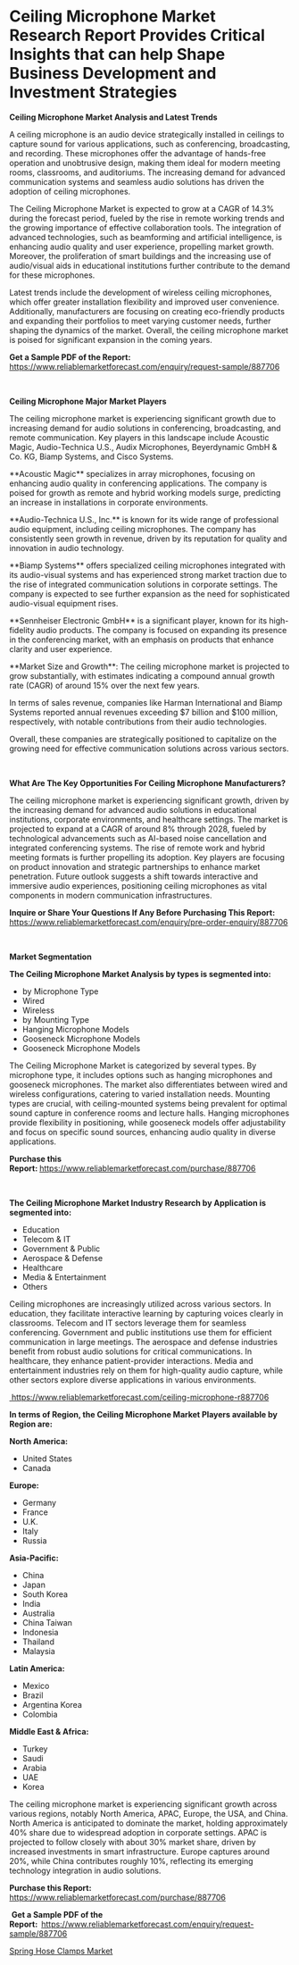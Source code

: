 <p><h1>Ceiling Microphone Market Research Report Provides Critical Insights that can help Shape Business Development and Investment Strategies</h1></p><p><strong>Ceiling Microphone Market Analysis and Latest Trends</strong></p>
<p><p>A ceiling microphone is an audio device strategically installed in ceilings to capture sound for various applications, such as conferencing, broadcasting, and recording. These microphones offer the advantage of hands-free operation and unobtrusive design, making them ideal for modern meeting rooms, classrooms, and auditoriums. The increasing demand for advanced communication systems and seamless audio solutions has driven the adoption of ceiling microphones.</p><p>The Ceiling Microphone Market is expected to grow at a CAGR of 14.3% during the forecast period, fueled by the rise in remote working trends and the growing importance of effective collaboration tools. The integration of advanced technologies, such as beamforming and artificial intelligence, is enhancing audio quality and user experience, propelling market growth. Moreover, the proliferation of smart buildings and the increasing use of audio/visual aids in educational institutions further contribute to the demand for these microphones.</p><p>Latest trends include the development of wireless ceiling microphones, which offer greater installation flexibility and improved user convenience. Additionally, manufacturers are focusing on creating eco-friendly products and expanding their portfolios to meet varying customer needs, further shaping the dynamics of the market. Overall, the ceiling microphone market is poised for significant expansion in the coming years.</p></p>
<p><strong>Get a Sample PDF of the Report:&nbsp;</strong> <a href="https://www.reliablemarketforecast.com/enquiry/request-sample/887706?utm_campaign=1130&utm_medium=2&utm_source=Github&utm_content=ia&utm_term=18022025&utm_id=ceiling-microphone">https://www.reliablemarketforecast.com/enquiry/request-sample/887706</a></p>
<p>&nbsp;</p>
<p><strong>Ceiling Microphone Major Market Players</strong></p>
<p><p>The ceiling microphone market is experiencing significant growth due to increasing demand for audio solutions in conferencing, broadcasting, and remote communication. Key players in this landscape include Acoustic Magic, Audio-Technica U.S., Audix Microphones, Beyerdynamic GmbH & Co. KG, Biamp Systems, and Cisco Systems. </p><p>**Acoustic Magic** specializes in array microphones, focusing on enhancing audio quality in conferencing applications. The company is poised for growth as remote and hybrid working models surge, predicting an increase in installations in corporate environments.</p><p>**Audio-Technica U.S., Inc.** is known for its wide range of professional audio equipment, including ceiling microphones. The company has consistently seen growth in revenue, driven by its reputation for quality and innovation in audio technology. </p><p>**Biamp Systems** offers specialized ceiling microphones integrated with its audio-visual systems and has experienced strong market traction due to the rise of integrated communication solutions in corporate settings. The company is expected to see further expansion as the need for sophisticated audio-visual equipment rises.</p><p>**Sennheiser Electronic GmbH** is a significant player, known for its high-fidelity audio products. The company is focused on expanding its presence in the conferencing market, with an emphasis on products that enhance clarity and user experience.</p><p>**Market Size and Growth**: The ceiling microphone market is projected to grow substantially, with estimates indicating a compound annual growth rate (CAGR) of around 15% over the next few years. </p><p>In terms of sales revenue, companies like Harman International and Biamp Systems reported annual revenues exceeding $7 billion and $100 million, respectively, with notable contributions from their audio technologies.</p><p>Overall, these companies are strategically positioned to capitalize on the growing need for effective communication solutions across various sectors.</p></p>
<p>&nbsp;</p>
<p><strong>What Are The Key Opportunities For Ceiling Microphone Manufacturers?</strong></p>
<p><p>The ceiling microphone market is experiencing significant growth, driven by the increasing demand for advanced audio solutions in educational institutions, corporate environments, and healthcare settings. The market is projected to expand at a CAGR of around 8% through 2028, fueled by technological advancements such as AI-based noise cancellation and integrated conferencing systems. The rise of remote work and hybrid meeting formats is further propelling its adoption. Key players are focusing on product innovation and strategic partnerships to enhance market penetration. Future outlook suggests a shift towards interactive and immersive audio experiences, positioning ceiling microphones as vital components in modern communication infrastructures.</p></p>
<p><strong>Inquire or Share Your Questions If Any Before Purchasing This Report:</strong> <a href="https://www.reliablemarketforecast.com/enquiry/pre-order-enquiry/887706?utm_campaign=1130&utm_medium=2&utm_source=Github&utm_content=ia&utm_term=18022025&utm_id=ceiling-microphone">https://www.reliablemarketforecast.com/enquiry/pre-order-enquiry/887706</a></p>
<p>&nbsp;</p>
<p><strong>Market Segmentation</strong></p>
<p><strong>The Ceiling Microphone Market Analysis by types is segmented into:</strong></p>
<p><ul><li>by Microphone Type</li><li>Wired</li><li>Wireless</li><li>by Mounting Type</li><li>Hanging Microphone Models</li><li>Gooseneck Microphone Models</li><li>Gooseneck Microphone Models</li></ul></p>
<p><p>The Ceiling Microphone Market is categorized by several types. By microphone type, it includes options such as hanging microphones and gooseneck microphones. The market also differentiates between wired and wireless configurations, catering to varied installation needs. Mounting types are crucial, with ceiling-mounted systems being prevalent for optimal sound capture in conference rooms and lecture halls. Hanging microphones provide flexibility in positioning, while gooseneck models offer adjustability and focus on specific sound sources, enhancing audio quality in diverse applications.</p></p>
<p><strong>Purchase this Report:&nbsp;</strong><a href="https://www.reliablemarketforecast.com/purchase/887706?utm_campaign=1130&utm_medium=2&utm_source=Github&utm_content=ia&utm_term=18022025&utm_id=ceiling-microphone">https://www.reliablemarketforecast.com/purchase/887706</a></p>
<p>&nbsp;</p>
<p><strong>The Ceiling Microphone Market Industry Research by Application is segmented into:</strong></p>
<p><ul><li>Education</li><li>Telecom & IT</li><li>Government & Public</li><li>Aerospace & Defense</li><li>Healthcare</li><li>Media & Entertainment</li><li>Others</li></ul></p>
<p><p>Ceiling microphones are increasingly utilized across various sectors. In education, they facilitate interactive learning by capturing voices clearly in classrooms. Telecom and IT sectors leverage them for seamless conferencing. Government and public institutions use them for efficient communication in large meetings. The aerospace and defense industries benefit from robust audio solutions for critical communications. In healthcare, they enhance patient-provider interactions. Media and entertainment industries rely on them for high-quality audio capture, while other sectors explore diverse applications in various environments.</p></p>
<p><a href="https://www.reliablemarketforecast.com/ceiling-microphone-r887706?utm_campaign=1130&utm_medium=2&utm_source=Github&utm_content=ia&utm_term=18022025&utm_id=ceiling-microphone">&nbsp;https://www.reliablemarketforecast.com/ceiling-microphone-r887706</a></p>
<p><strong>In terms of Region, the Ceiling Microphone Market Players available by Region are:</strong></p>
<p>
    <p> <strong> North America: </strong>
        <ul>
            <li>United States</li>
            <li>Canada</li>
        </ul>
        </p> 
    <p> <strong> Europe: </strong>
        <ul>
            <li>Germany</li>
            <li>France</li>
            <li>U.K.</li>
            <li>Italy</li>
            <li>Russia</li>
        </ul>
        </p> 
    <p> <strong> Asia-Pacific: </strong>
        <ul>
            <li>China</li>
            <li>Japan</li>
            <li>South Korea</li>
            <li>India</li>
            <li>Australia</li>
            <li>China Taiwan</li>
            <li>Indonesia</li>
            <li>Thailand</li>
            <li>Malaysia</li>
        </ul>
        </p> 
    <p> <strong> Latin America: </strong>
        <ul>
            <li>Mexico</li>
            <li>Brazil</li>
            <li>Argentina Korea</li>
            <li>Colombia</li>
        </ul>
        </p> 
    <p> <strong> Middle East & Africa: </strong>
        <ul>
            <li>Turkey</li>
            <li>Saudi</li>
            <li>Arabia</li>
            <li>UAE</li>
            <li>Korea</li>
        </ul>
    </p>
    </p>
<p><p>The ceiling microphone market is experiencing significant growth across various regions, notably North America, APAC, Europe, the USA, and China. North America is anticipated to dominate the market, holding approximately 40% share due to widespread adoption in corporate settings. APAC is projected to follow closely with about 30% market share, driven by increased investments in smart infrastructure. Europe captures around 20%, while China contributes roughly 10%, reflecting its emerging technology integration in audio solutions.</p></p>
<p><strong>Purchase this Report: </strong><a href="https://www.reliablemarketforecast.com/purchase/887706?utm_campaign=1130&utm_medium=2&utm_source=Github&utm_content=ia&utm_term=18022025&utm_id=ceiling-microphone">https://www.reliablemarketforecast.com/purchase/887706</a></p>
<p>&nbsp;<strong>Get a Sample PDF of the Report:&nbsp;&nbsp;</strong><a href="https://www.reliablemarketforecast.com/enquiry/request-sample/887706?utm_campaign=1130&utm_medium=2&utm_source=Github&utm_content=ia&utm_term=18022025&utm_id=ceiling-microphone">https://www.reliablemarketforecast.com/enquiry/request-sample/887706</a></p>
<p><strong></strong></p>
<p><p><a href="https://github.com/RickHolmes3/Market-Research-Report-List-7/blob/main/spring-hose-clamps-market.md?utm_campaign=1130&utm_medium=2&utm_source=Github&utm_content=ia&utm_term=18022025&utm_id=ceiling-microphone">Spring Hose Clamps Market</a></p></p>